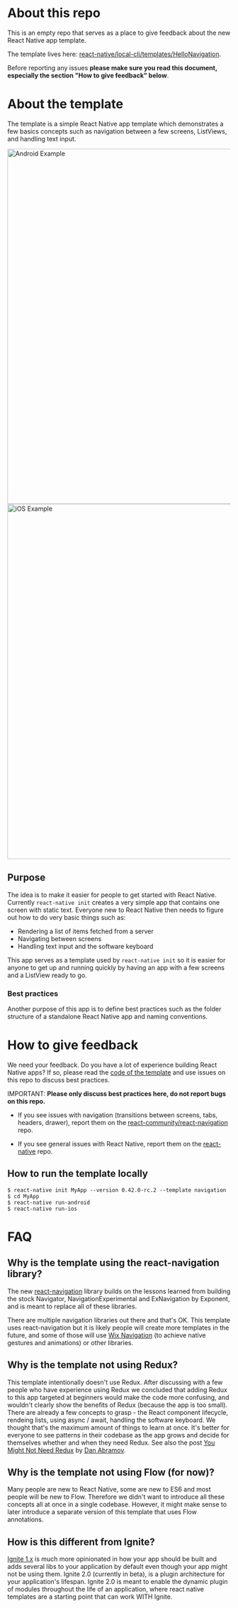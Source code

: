 # About this repo

This is an empty repo that serves as a place to give feedback about the new React Native app template.

The template lives here: [react-native/local-cli/templates/HelloNavigation](https://github.com/facebook/react-native/tree/master/local-cli/templates/HelloNavigation).

Before reporting any issues **please make sure you read this document, especially the section "How to give feedback" below**.

# About the template

The template is a simple React Native app template which demonstrates a few basics concepts such as navigation between a few screens, ListViews, and handling text input.

<img src="https://cloud.githubusercontent.com/assets/346214/22697898/ced66f52-ed4a-11e6-9b90-df6daef43199.gif" alt="Android Example" height="800" style="float: left"/>

<img src="https://cloud.githubusercontent.com/assets/346214/22697901/cfeab3e4-ed4a-11e6-8552-d76585317ac2.gif" alt="iOS Example" height="800"/>

## Purpose

The idea is to make it easier for people to get started with React Native. Currently `react-native init` creates a very simple app that contains one screen with static text. Everyone new to React Native then needs to figure out how to do very basic things such as:
- Rendering a list of items fetched from a server
- Navigating between screens
- Handling text input and the software keyboard

This app serves as a template used by `react-native init` so it is easier for anyone to get up and running quickly by having an app with a few screens and a ListView ready to go.

### Best practices

Another purpose of this app is to define best practices such as the folder structure of a standalone React Native app and naming conventions.

# How to give feedback

We need your feedback. Do you have a lot of experience building React Native apps? If so, please read the [code of the template](https://github.com/facebook/react-native/tree/master/local-cli/templates/HelloNavigation) and use issues on this repo to discuss best practices.

IMPORTANT: **Please only discuss best practices here, do not report bugs on this repo.**

- If you see issues with navigation (transitions between screens, tabs, headers, drawer), report them on the [react-community/react-navigation](https://github.com/react-community/react-navigation) repo.

- If you see general issues with React Native, report them on the [react-native](https://github.com/facebook/react-native) repo.

## How to run the template locally

```
$ react-native init MyApp --version 0.42.0-rc.2 --template navigation
$ cd MyApp
$ react-native run-android
$ react-native run-ios
```

# FAQ

## Why is the template using the react-navigation library?

The new [react-navigation](reactnavigation.com) library builds on the lessons learned from building the stock Navigator, NavigationExperimental and ExNavigation by Exponent, and is meant to replace all of these libraries.

There are multiple navigation libraries out there and that's OK. This template uses react-navigation but it is likely people will create more templates in the future, and some of those will use [Wix Navigation](https://github.com/wix/react-native-navigation) (to achieve native gestures and animations) or other libraries.

## Why is the template not using Redux?

This template intentionally doesn't use Redux. After discussing with a few people who have experience using Redux we concluded that adding Redux to this app targeted at beginners would make the code more confusing, and wouldn't clearly show the benefits of Redux (because the app is too small). There are already a few concepts to grasp - the React component lifecycle, rendeing lists, using async / await, handling the software keyboard. We thought that's the maximum amount of things to learn at once. It's better for everyone to see patterns in their codebase as the app grows and decide for themselves whether and when they need Redux. See also the post [You Might Not Need Redux](https://medium.com/@dan_abramov/you-might-not-need-redux-be46360cf367#.f3q7kq4b3) by [Dan Abramov](https://twitter.com/dan_abramov).

## Why is the template not using Flow (for now)?

Many people are new to React Native, some are new to ES6 and most people will be new to Flow. Therefore we didn't want to introduce all these concepts all at once in a single codebase. However, it might make sense to later introduce a separate version of this template that uses Flow annotations.

## How is this different from Ignite?

[Ignite 1.x](https://github.com/infinitered/ignite) is much more opinionated in how your app should be built and adds several libs to your application by default even though your app might not be using them. Ignite 2.0 (currently in beta), is a plugin architecture for your application's lifespan. Ignite 2.0 is meant to enable the dynamic plugin of modules throughout the life of an application, where react native templates are a starting point that can work WITH Ignite.
